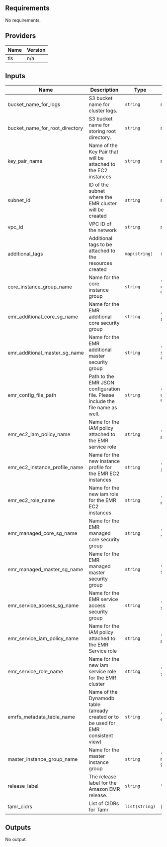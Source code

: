 <!-- BEGINNING OF PRE-COMMIT-TERRAFORM DOCS HOOK -->
## Requirements

No requirements.

## Providers

| Name | Version |
|------|---------|
| tls | n/a |

## Inputs

| Name | Description | Type | Default | Required |
|------|-------------|------|---------|:--------:|
| bucket\_name\_for\_logs | S3 bucket name for cluster logs. | `string` | n/a | yes |
| bucket\_name\_for\_root\_directory | S3 bucket name for storing root directory. | `string` | n/a | yes |
| key\_pair\_name | Name of the Key Pair that will be attached to the EC2 instances | `string` | n/a | yes |
| subnet\_id | ID of the subnet where the EMR cluster will be created | `string` | n/a | yes |
| vpc\_id | VPC ID of the network | `string` | n/a | yes |
| additional\_tags | Additional tags to be attached to the resources created | `map(string)` | `{}` | no |
| core\_instance\_group\_name | Name for the core instance group | `string` | `"tamr-ephem-spark-core-instance-group"` | no |
| emr\_additional\_core\_sg\_name | Name for the EMR additional core security group | `string` | `"tamr-ephem-spark-sg-core-additional"` | no |
| emr\_additional\_master\_sg\_name | Name for the EMR additional master security group | `string` | `"tamr-ephem-spark-sg-master-additional"` | no |
| emr\_config\_file\_path | Path to the EMR JSON configuration file. Please include the file name as well. | `string` | `"../../modules/aws-emr-emrfs/config.json"` | no |
| emr\_ec2\_iam\_policy\_name | Name for the IAM policy attached to the EMR service role | `string` | `"tamr-ephem-spark-policy-ec2"` | no |
| emr\_ec2\_instance\_profile\_name | Name for the new instance profile for the EMR EC2 instances | `string` | `"tamr-ephem-spark-instance-profile"` | no |
| emr\_ec2\_role\_name | Name for the new iam role for the EMR EC2 instances | `string` | `"tamr-ephem-spark-ec2-role"` | no |
| emr\_managed\_core\_sg\_name | Name for the EMR managed core security group | `string` | `"tamr-ephem-spark-sg-core"` | no |
| emr\_managed\_master\_sg\_name | Name for the EMR managed master security group | `string` | `"tamr-ephem-spark-sg-master"` | no |
| emr\_service\_access\_sg\_name | Name for the EMR service access security group | `string` | `"tamr-ephem-spark-sg-service-access"` | no |
| emr\_service\_iam\_policy\_name | Name for the IAM policy attached to the EMR Service role | `string` | `"tamr-ephem-spark-policy-service"` | no |
| emr\_service\_role\_name | Name for the new iam service role for the EMR cluster | `string` | `"tamr-ephem-spark-service-role"` | no |
| emrfs\_metadata\_table\_name | Name of the Dynamodb table (already created or to be used for EMR consistent view) | `string` | `"tamr-ephem-spark-emrfs-metadata"` | no |
| master\_instance\_group\_name | Name for the master instance group | `string` | `"tamr-ephem-spark-master-instance-group"` | no |
| release\_label | The release label for the Amazon EMR release. | `string` | `"emr-5.29.0"` | no |
| tamr\_cidrs | List of CIDRs for Tamr | `list(string)` | `[]` | no |

## Outputs

No output.

<!-- END OF PRE-COMMIT-TERRAFORM DOCS HOOK -->
